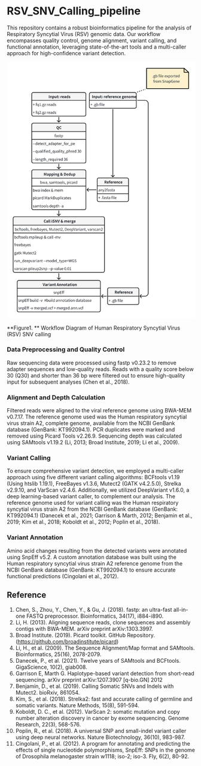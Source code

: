 # RSV_SNV_Calling_pipeline

This repository contains a robust bioinformatics pipeline for the analysis of Respiratory Syncytial Virus (RSV) genomic data. Our workflow encompasses quality control, genome alignment, variant calling, and functional annotation, leveraging state-of-the-art tools and a multi-caller approach for high-confidence variant detection.

![1727332179306](image/README/1727332179306.png)

**Figure1. ** Workflow Diagram of Human Respiratory Syncytial Virus (RSV) SNV calling

### Data Preprocessing and Quality Control

Raw sequencing data were processed using fastp v0.23.2 to remove adapter sequences and low-quality reads. Reads with a quality score below 30 (Q30) and shorter than 36 bp were filtered out to ensure high-quality input for subsequent analyses (Chen et al., 2018).

### Alignment and Depth Calculation

Filtered reads were aligned to the viral reference genome using BWA-MEM v0.7.17. The reference genome used was the Human respiratory syncytial virus strain A2, complete genome, available from the NCBI GenBank database (GenBank: KT992094.1). PCR duplicates were marked and removed using Picard Tools v2.26.9. Sequencing depth was calculated using SAMtools v1.19.2 (Li, 2013; Broad Institute, 2019; Li et al., 2009).

### Variant Calling

To ensure comprehensive variant detection, we employed a multi-caller approach using five different variant calling algorithms: BCFtools v1.19 (Using htslib 1.19.1), FreeBayes v1.3.6, Mutect2 (GATK v4.2.5.0), Strelka v2.9.10, and VarScan v2.4.6. Additionally, we utilized DeepVariant v1.6.0, a deep learning-based variant caller, to complement our analysis. The reference genome used for variant calling was the Human respiratory syncytial virus strain A2 from the NCBI GenBank database (GenBank: KT992094.1) (Danecek et al., 2021; Garrison & Marth, 2012; Benjamin et al., 2019; Kim et al., 2018; Koboldt et al., 2012; Poplin et al., 2018).

### Variant Annotation

Amino acid changes resulting from the detected variants were annotated using SnpEff v5.2. A custom annotation database was built using the Human respiratory syncytial virus strain A2 reference genome from the NCBI GenBank database (GenBank: KT992094.1) to ensure accurate functional predictions (Cingolani et al., 2012).

## Reference

1. Chen, S., Zhou, Y., Chen, Y., & Gu, J. (2018). fastp: an ultra-fast all-in-one FASTQ preprocessor. Bioinformatics, 34(17), i884-i890.
2. Li, H. (2013). Aligning sequence reads, clone sequences and assembly contigs with BWA-MEM. arXiv preprint arXiv:1303.3997.
3. Broad Institute. (2019). Picard toolkit. GitHub Repository.(https://github.com/broadinstitute/picard)
4. Li, H., et al. (2009). The Sequence Alignment/Map format and SAMtools. Bioinformatics, 25(16), 2078-2079.
5. Danecek, P., et al. (2021). Twelve years of SAMtools and BCFtools. GigaScience, 10(2), giab008.
6. Garrison E, Marth G. Haplotype-based variant detection from short-read sequencing. arXiv preprint arXiv:1207.3907 [q-bio.GN] 2012
7. Benjamin, D., et al. (2019). Calling Somatic SNVs and Indels with Mutect2. bioRxiv, 861054.
8. Kim, S., et al. (2018). Strelka2: fast and accurate calling of germline and somatic variants. Nature Methods, 15(8), 591-594.
9. Koboldt, D. C., et al. (2012). VarScan 2: somatic mutation and copy number alteration discovery in cancer by exome sequencing. Genome Research, 22(3), 568-576.
10. Poplin, R., et al. (2018). A universal SNP and small-indel variant caller using deep neural networks. Nature Biotechnology, 36(10), 983-987.
11. Cingolani, P., et al. (2012). A program for annotating and predicting the effects of single nucleotide polymorphisms, SnpEff: SNPs in the genome of Drosophila melanogaster strain w1118; iso-2; iso-3. Fly, 6(2), 80-92.
